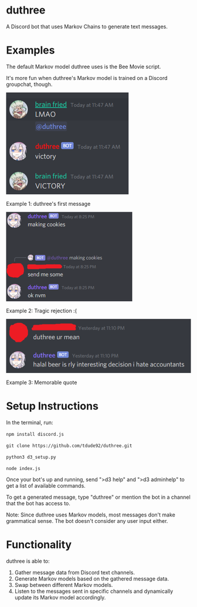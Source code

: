 # duthree
A Discord bot that uses Markov Chains to generate text messages.

# Examples
The default Markov model duthree uses is the Bee Movie script.

It's more fun when duthree's Markov model is trained on a Discord groupchat, though.

![](./demo/demo1.png)

Example 1: duthree's first message

![](./demo/demo2.png)

Example 2: Tragic rejection :(

![](./demo/demo3.png)

Example 3: Memorable quote


# Setup Instructions
In the terminal, run:

`npm install discord.js`

`git clone https://github.com/tdude92/duthree.git`

`python3 d3_setup.py`

`node index.js`

Once your bot's up and running, send ">d3 help" and ">d3 adminhelp" to get a list of available commands.

To get a generated message, type "duthree" or mention the bot in a channel that the bot has access to.

Note: Since duthree uses Markov models, most messages don't make grammatical sense. The bot doesn't consider any user input either.

# Functionality
duthree is able to:

1. Gather message data from Discord text channels.
2. Generate Markov models based on the gathered message data.
3. Swap between different Markov models.
4. Listen to the messages sent in specific channels and dynamically update its Markov model accordingly.
